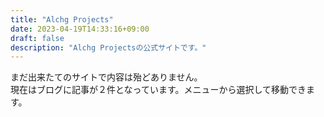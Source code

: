 ```yaml
---
title: "Alchg Projects"
date: 2023-04-19T14:33:16+09:00
draft: false
description: "Alchg Projectsの公式サイトです。"
---
```

まだ出来たてのサイトで内容は殆どありません。  
現在はブログに記事が２件となっています。メニューから選択して移動できます。  
